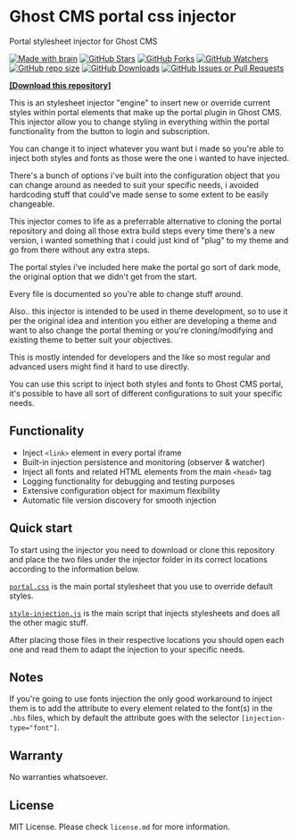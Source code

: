 # Ghost CMS portal css injector

Portal stylesheet injector for Ghost CMS

[![Made with brain](https://img.shields.io/badge/Made%20with-brain%E2%84%A2-orange.svg?style=flat-square)](https://www.youtube.com/watch?v=dQw4w9WgXcQ)
[![GitHub Stars](https://img.shields.io/github/stars/supermarsx/ghost-portal-css-injector?style=flat-square&label=Stars)](#)
[![GitHub Forks](https://img.shields.io/github/forks/supermarsx/ghost-portal-css-injector?style=flat-square&label=Forks)](#)
[![GitHub Watchers](https://img.shields.io/github/watchers/supermarsx/ghost-portal-css-injector?style=flat-square&label=Watchers)](#)
[![GitHub repo size](https://img.shields.io/github/repo-size/supermarsx/ghost-portal-css-injector?style=flat-square&label=Repo%20Size)](#)
[![GitHub Downloads](https://img.shields.io/github/downloads/supermarsx/ghost-portal-css-injector/total.svg?style=flat-square&label=Downloads)](https://codeload.github.com/supermarsx/ghost-portal-css-injector/zip/refs/heads/main)
[![GitHub Issues or Pull Requests](https://img.shields.io/github/issues/supermarsx/ghost-portal-css-injector?style=flat-square&label=Issues)](#)


[**[Download this repository]**](https://codeload.github.com/supermarsx/ghost-portal-css-injector/zip/refs/heads/main)


This is an stylesheet injector "engine" to insert new or override current styles within portal elements that make up the portal plugin in Ghost CMS. This injector allow you to change styling in everything within the portal functionality from the button to login and subscription.

You can change it to inject whatever you want but i made so you're able to inject both styles and fonts as those were the one i wanted to have injected.

There's a bunch of options i've built into the configuration object that you can change around as needed to suit your specific needs, i avoided hardcoding stuff that could've made sense to some extent to be easily changeable.

This injector comes to life as a preferrable alternative to cloning the portal repository and doing all those extra build steps every time there's a new version, i wanted something that i could just kind of "plug" to my theme and go from there without any extra steps.

The portal styles i've included here make the portal go sort of dark mode, the original option that we didn't get from the start.

Every file is documented so you're able to change stuff around.

Also.. this injector is intended to be used in theme development, so to use it per the original idea and intention you either are developing a theme and want to also change the portal theming or you're cloning/modifying and existing theme to better suit your objectives.

This is mostly intended for developers and the like so most regular and advanced users might find it hard to use directly.

You can use this script to inject both styles and fonts to Ghost CMS portal, it's possible to have all sort of different configurations to suit your specific needs.

## Functionality

- Inject `<link>` element in every portal iframe
- Built-in injection persistence and monitoring (observer & watcher)
- Inject all fonts and related HTML elements from the main `<head>` tag
- Logging functionality for debugging and testing purposes
- Extensive configuration object for maximum flexibility
- Automatic file version discovery for smooth injection

## Quick start

To start using the injector you need to download or clone this repository and place the two files under the injector folder in its correct locations according to the information below.

[`portal.css`](https://github.com/supermarsx/ghost-portal-css-injector/blob/main/injector/portal.css) is the main portal stylesheet that you use to override default styles.

[`style-injection.js`](https://github.com/supermarsx/ghost-portal-css-injector/blob/main/injector/style-injection.css) is the main script that injects stylesheets and does all the other magic stuff.

After placing those files in their respective locations you should open each one and read them to adapt the injection to your specific needs.

## Notes

If you're going to use fonts injection the only good workaround to inject them is to add the attribute to every element related to the font(s) in the `.hbs` files, which by default the attribute goes with the selector `[injection-type="font"]`.

## Warranty

No warranties whatsoever.

## License

MIT License. Please check `license.md` for more information.
